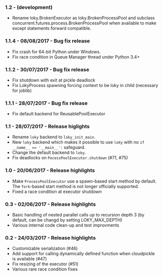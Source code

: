 ### 1.2 - (development)

- Rename loky.BrokenExecutor as loky.BrokenProcessPool and subclass
  concurrent.futures.process.BrokenProcessPool when available to make
  except statements forward compatible.


### 1.1.4 - 08/08/2017 - Bug fix release

- Fix crash for 64-bit Python under Windows.
- Fix race condition in Queue Manager thread under Python 3.4+

### 1.1.2 - 30/07/2017 - Bug fix release

- Fix shutdown with exit at pickle deadlock
- Fix LokyProcess spawning forcing context to be loky in child (necessary for joblib)

### 1.1.1 - 28/07/2017 - Bug fix release

- Fix default backend for ReusablePoolExecutor

### 1.1 - 28/07/2017 - Release higlights

- Rename `loky` backend to `loky_init_main`.
- New `loky` backend which makes it possible to use `loky` with no `if __name__ == '__main__':` safeguard.
- Change the default backend to `loky`.
- Fix deadlocks on `PocessPoolExecutor.shutdown` (#71, #75)


### 1.0 - 20/06/2017 - Release highlights

- Make `ProcessPoolExecutor` use a spawn-based start method by default. The
  `fork`-based start method is not longer officially supported.
- Fixed a race condition at executor shutdown


### 0.3 - 02/06/2017 - Release highlights

- Basic handling of nested parallel calls up to recursion depth 3 (by default, can be changd by setting LOKY_MAX_DEPTH)
- Various internal code clean-up and test improvments


### 0.2 - 24/03/2017 - Release highlights

- Customizable serialization (#46)
- Add support for calling dynamically defined function when cloudpickle is available (#47)
- Fix resizing of the executor (#51)
- Various rare race condition fixes

